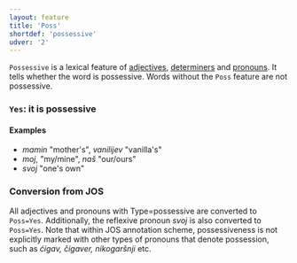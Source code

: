 ```yaml
---
layout: feature
title: 'Poss'
shortdef: 'possessive'
udver: '2'
---
```


`Possessive` is a lexical feature of [adjectives](ADJ), [determiners](DET) and [pronouns](PRON).  It tells whether the word is possessive. Words without the `Poss` feature are not possessive.

### <a name="Yes">`Yes`</a>: it is possessive

#### Examples

* _mamin_ "mother's", _vanilijev_ "vanilla's"
* _moj_, "my/mine", _naš_ "our/ours"
* _svoj_ "one's own"

### Conversion from JOS

All adjectives and pronouns with Type=possessive are converted to `Poss=Yes`. Additionally, the reflexive pronoun _svoj_ is also converted to `Poss=Yes`. Note that within JOS annotation scheme, possessiveness is not explicitly marked with other types of pronouns that denote possession, such as _ćigav, čigaver, nikogaršnji_ etc.
<!-- Interlanguage links updated So kvě 14 19:02:34 CEST 2022 -->
